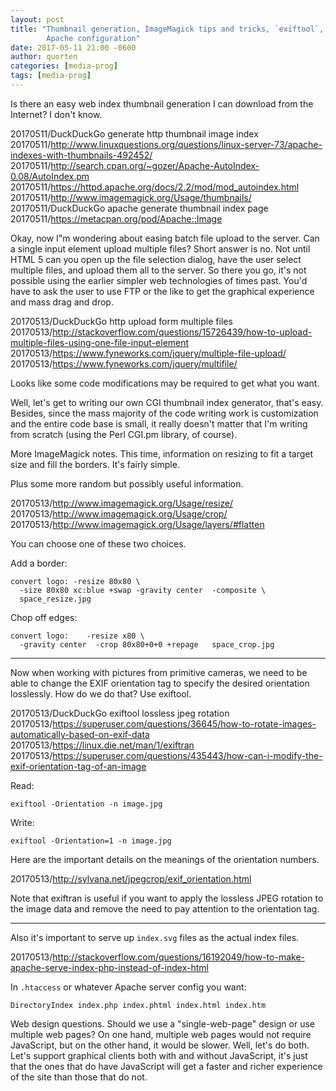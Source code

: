 ```yaml
---
layout: post
title: "Thumbnail generation, ImageMagick tips and tricks, `exiftool`,
        Apache configuration"
date: 2017-05-11 21:00 -0600
author: quorten
categories: [media-prog]
tags: [media-prog]
---
```


Is there an easy web index thumbnail generation I can download from
the Internet?  I don't know.

20170511/DuckDuckGo generate http thumbnail image index  
20170511/http://www.linuxquestions.org/questions/linux-server-73/apache-indexes-with-thumbnails-492452/  
20170511/http://search.cpan.org/~gozer/Apache-AutoIndex-0.08/AutoIndex.pm  
20170511/https://httpd.apache.org/docs/2.2/mod/mod_autoindex.html  
20170511/http://www.imagemagick.org/Usage/thumbnails/  
20170511/DuckDuckGo apache generate thumbnail index page  
20170511/https://metacpan.org/pod/Apache::Image

Okay, now I"m wondering about easing batch file upload to the server.
Can a single input element upload multiple files?  Short answer is no.
Not until HTML 5 can you open up the file selection dialog, have the
user select multiple files, and upload them all to the server.  So
there you go, it's not possible using the earlier simpler web
technologies of times past.  You'd have to ask the user to use FTP or
the like to get the graphical experience and mass drag and drop.

20170513/DuckDuckGo http upload form multiple files  
20170513/http://stackoverflow.com/questions/15726439/how-to-upload-multiple-files-using-one-file-input-element  
20170513/https://www.fyneworks.com/jquery/multiple-file-upload/  
20170513/https://www.fyneworks.com/jquery/multifile/

<!-- more -->

Looks like some code modifications may be required to get what you
want.

Well, let's get to writing our own CGI thumbnail index generator,
that's easy.  Besides, since the mass majority of the code writing
work is customization and the entire code base is small, it really
doesn't matter that I'm writing from scratch (using the Perl CGI.pm
library, of course).

More ImageMagick notes.  This time, information on resizing to fit a
target size and fill the borders.  It's fairly simple.

Plus some more random but possibly useful information.

20170513/http://www.imagemagick.org/Usage/resize/  
20170513/http://www.imagemagick.org/Usage/crop/  
20170513/http://www.imagemagick.org/Usage/layers/#flatten

You can choose one of these two choices.

Add a border:

```
convert logo: -resize 80x80 \
  -size 80x80 xc:blue +swap -gravity center  -composite \
  space_resize.jpg
```

Chop off edges:

```
convert logo:    -resize x80 \
  -gravity center  -crop 80x80+0+0 +repage   space_crop.jpg
```

----------

Now when working with pictures from primitive cameras, we need to be
able to change the EXIF orientation tag to specify the desired
orientation losslessly.  How do we do that?  Use exiftool.

20170513/DuckDuckGo exiftool lossless jpeg rotation  
20170513/https://superuser.com/questions/36645/how-to-rotate-images-automatically-based-on-exif-data  
20170513/https://linux.die.net/man/1/exiftran  
20170513/https://superuser.com/questions/435443/how-can-i-modify-the-exif-orientation-tag-of-an-image

Read:

```
exiftool -Orientation -n image.jpg
```

Write:

```
exiftool -Orientation=1 -n image.jpg
```

Here are the important details on the meanings of the orientation
numbers.

20170513/http://sylvana.net/jpegcrop/exif_orientation.html

Note that exiftran is useful if you want to apply the lossless JPEG
rotation to the image data and remove the need to pay attention to the
orientation tag.

----------

Also it's important to serve up `index.svg` files as the actual index
files.

20170513/http://stackoverflow.com/questions/16192049/how-to-make-apache-serve-index-php-instead-of-index-html

In `.htaccess` or whatever Apache server config you want:

```
DirectoryIndex index.php index.phtml index.html index.htm
```

Web design questions.  Should we use a "single-web-page" design or use
multiple web pages?  On one hand, multiple web pages would not require
JavaScript, but on the other hand, it would be slower.  Well, let's do
both.  Let's support graphical clients both with and without
JavaScript, it's just that the ones that do have JavaScript will get a
faster and richer experience of the site than those that do not.
